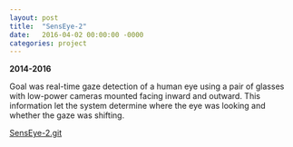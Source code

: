 ```yaml
---
layout: post
title:  "SensEye-2"
date:   2016-04-02 00:00:00 -0000
categories: project
---
```


**2014-2016**

Goal was real-time gaze detection of a human eye using a pair of glasses with
low-power cameras mounted facing inward and outward. This information let the
system determine where the eye was looking and whether the gaze was shifting.

[SensEye-2.git][SensEye-2.git]

[SensEye-2.git]: https://github.com/lab11/SensEye-2

